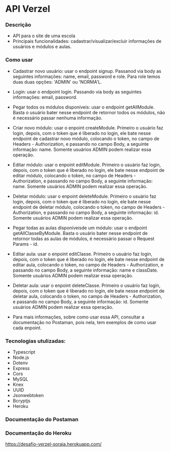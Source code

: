 # API Verzel

### Descrição
- API para o site de uma escola
- Principais funcionalidades: cadastrar/visualizar/excluir informações de usuários e módulos e aulas. 

### Como usar

- Cadastrar novo usuário: usar o endpoint signup. Passanod via body as seguintes informações: name, email, password e role. Para role temos duas duas opções: 'ADMIN' ou 'NORMA'L.

- Login: usar o endpoint login. Passando via body as seguintes informações: email, password.

- Pegar todos os módulos disponíveis: usar o endpoint getAllModule. Basta o usuário bater nesse endpoint de retornor todos os módulos, não é necessário passar nenhuma informação. 

- Criar novo módulo: usar o enpoint createModule. Primeiro o usuário faz login, depois, com o token que é liberado no login, ele bate nesse endpoint de cadastrar novo módulo, colocando o token, no campo de Headers - Authorization, e passando no campo Body, a seguinte informação: name. Somente usuários ADMIN podem realizar essa operação.

- Editar módulo: usar o enpoint editModule. Primeiro o usuário faz login, depois, com o token que é liberado no login, ele bate nesse endpoint de editar módulo, colocando o token, no campo de Headers - Authorization, e passando no campo Body, a seguinte informação: name. Somente usuários ADMIN podem realizar essa operação.

- Deletar módulo: usar o enpoint deleteModule. Primeiro o usuário faz login, depois, com o token que é liberado no login, ele bate nesse endpoint de deletar módulo, colocando o token, no campo de Headers - Authorization, e passando no campo Body, a seguinte informação: id. Somente usuários ADMIN podem realizar essa operação.

- Pegar todas as aulas disponíveisde um módulo: usar o endpoint getAllClasseByModule. Basta o usuário bater nesse endpoint de retornor todas as aulas de módulos, é necessário passar o Request Params - id.

- Editar aula: usar o enpoint editClasse. Primeiro o usuário faz login, depois, com o token que é liberado no login, ele bate nesse endpoint de editar aula, colocando o token, no campo de Headers - Authorization, e passando no campo Body, a seguinte informação: name e classDate. Somente usuários ADMIN podem realizar essa operação.

- Deletar aula: usar o enpoint deleteClasse. Primeiro o usuário faz login, depois, com o token que é liberado no login, ele bate nesse endpoint de deletar aula, colocando o token, no campo de Headers - Authorization, e passando no campo Body, a seguinte informação: id. Somente usuários ADMIN podem realizar essa operação.

* Para mais informações, sobre como usar essa API, consultar a documentação no Postaman, pois nela, tem exemplos de como usar cada enpoint.

### Tecnologias utulizadas:
- Typescript
- Node.js
- Dotenv
- Express
- Cors
- MySQL
- Knex
- UUID
- Jsonwebtoken
- Bcryptjs
- Heroku

### Documentação do Postaman


### Documentação do Heroku
https://desafio-verzel-soraia.herokuapp.com/
